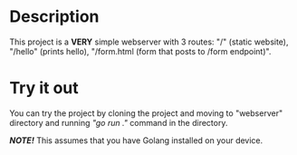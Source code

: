 # Description

This project is a **VERY** simple webserver with 3 routes: "/" (static website), "/hello" (prints hello), "/form.html (form that posts to /form endpoint)".

# Try it out

You can try the project by cloning the project and moving to "webserver" directory and running *"go run ."* command in the directory. 

***NOTE!*** This assumes that you have Golang installed on your device.